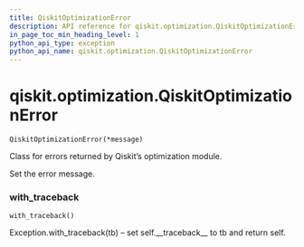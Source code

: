 ```yaml
---
title: QiskitOptimizationError
description: API reference for qiskit.optimization.QiskitOptimizationError
in_page_toc_min_heading_level: 1
python_api_type: exception
python_api_name: qiskit.optimization.QiskitOptimizationError
---
```


# qiskit.optimization.QiskitOptimizationError

<span id="qiskit.optimization.QiskitOptimizationError" />

`QiskitOptimizationError(*message)`

Class for errors returned by Qiskit’s optimization module.

Set the error message.

### with\_traceback

<span id="qiskit.optimization.QiskitOptimizationError.with_traceback" />

`with_traceback()`

Exception.with\_traceback(tb) – set self.\_\_traceback\_\_ to tb and return self.

